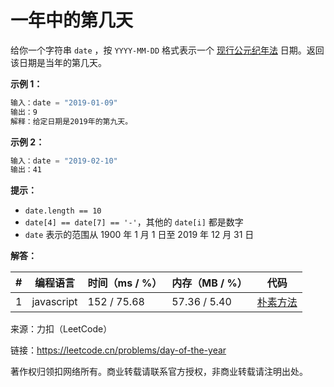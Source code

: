 # 一年中的第几天

给你一个字符串 `date` ，按 `YYYY-MM-DD` 格式表示一个 [现行公元纪年法](https://baike.baidu.com/item/公元/17855) 日期。返回该日期是当年的第几天。

**示例 1：**

``` javascript
输入：date = "2019-01-09"
输出：9
解释：给定日期是2019年的第九天。
```

**示例 2：**

``` javascript
输入：date = "2019-02-10"
输出：41
```

**提示：**

- `date.length == 10`
- `date[4] == date[7] == '-'`，其他的 `date[i]` 都是数字
- `date` 表示的范围从 1900 年 1 月 1 日至 2019 年 12 月 31 日

**解答：**

**#**|**编程语言**|**时间（ms / %）**|**内存（MB / %）**|**代码**
--|--|--|--|--
1|javascript|152 / 75.68|57.36 / 5.40|[朴素方法](./javascript/ac_v1.js)

来源：力扣（LeetCode）

链接：https://leetcode.cn/problems/day-of-the-year

著作权归领扣网络所有。商业转载请联系官方授权，非商业转载请注明出处。
